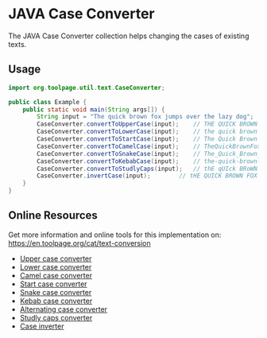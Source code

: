 # JAVA Case Converter
The JAVA Case Converter collection helps changing the cases of existing texts.

## Usage

```java
import org.toolpage.util.text.CaseConverter;

public class Example {
	public static void main(String args[]) {
		String input = "The quick brown fox jumps over the lazy dog";
		CaseConverter.convertToUpperCase(input); 	// THE QUICK BROWN FOX JUMPS OVER THE LAZY DOG
		CaseConverter.convertToLowerCase(input); 	// the quick brown fox jumps over the lazy dog
		CaseConverter.convertToStartCase(input); 	// The Quick Brown Fox Jumps Over The Lazy Dog
		CaseConverter.convertToCamelCase(input); 	// TheQuickBrownFoxJumpsOverTheLazyDog
		CaseConverter.convertToSnakeCase(input); 	// The_Quick_Brown_Fox_Jumps_Over_The_Lazy_Dog
		CaseConverter.convertToKebabCase(input); 	// the-quick-brown-fox-jumps-over-the-lazy-dog
		CaseConverter.convertToStudlyCaps(input); 	// thE qUIck BRoWN foX jUMPs oVeR tHe lAZY doG
		CaseConverter.invertCase(input); 		// tHE QUICK BROWN FOX JUMPS OVER THE LAZY DOG
	}
}
```

## Online Resources

Get more information and online tools for this implementation on:
https://en.toolpage.org/cat/text-conversion

* [Upper case converter](https://en.toolpage.org/tool/uppercase)
* [Lower case converter](https://en.toolpage.org/tool/lowercase)
* [Camel case converter](https://en.toolpage.org/tool/camelcase)
* [Start case converter](https://en.toolpage.org/tool/startcase)
* [Snake case converter](https://en.toolpage.org/tool/snakecase)
* [Kebab case converter](https://en.toolpage.org/tool/kebabcase)
* [Alternating case converter](https://en.toolpage.org/tool/alternatingcase)
* [Studly caps converter](https://en.toolpage.org/tool/studlycaps)
* [Case inverter](https://en.toolpage.org/tool/case-inverter)
